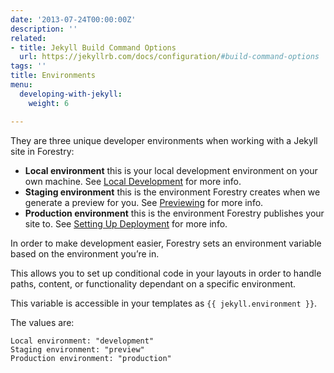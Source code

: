 ```yaml
---
date: '2013-07-24T00:00:00Z'
description: ''
related:
- title: Jekyll Build Command Options
  url: https://jekyllrb.com/docs/configuration/#build-command-options
tags: ''
title: Environments
menu:
  developing-with-jekyll:
    weight: 6

---
```

They are three unique developer environments when working with a Jekyll site in Forestry:

* **Local environment** this is your local development environment on your own machine. See [Local Development][1] for more info.
* **Staging environment** this is the environment Forestry creates when we generate a preview for you. See [Previewing][2] for more info.
* **Production environment** this is the environment Forestry publishes your site to. See [Setting Up Deployment][3] for more info.

In order to make development easier, Forestry sets an environment variable based on the environment you’re in.

This allows you to set up conditional code in your layouts in order to handle paths, content, or functionality dependant on a specific environment.

This variable is accessible in your templates as `{{ jekyll.environment }}`.

The values are:

```
Local environment: "development"
Staging environment: "preview"
Production environment: "production"
```

[1]:	%20/docs/developing-with-jekyll/local-development
[2]:	%20/docs/deployment-and-management/previewing
[3]:	%20/docs/deployment-and-management/setting-up-deployment
